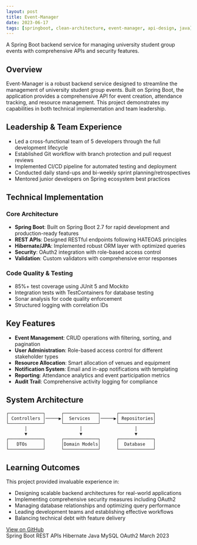 ```yaml
---
layout: post
title: Event-Manager
date: 2023-06-17
tags: [springboot, clean-architecture, event-manager, api-design, java]
---
```


<p class="message">
  A Spring Boot backend service for managing university student group events with comprehensive APIs and security features.
</p>

## Overview

Event-Manager is a robust backend service designed to streamline the management of university student group events. Built on Spring Boot, the application provides a comprehensive API for event creation, attendance tracking, and resource management. This project demonstrates my capabilities in both technical implementation and team leadership.

## Leadership & Team Experience

* Led a cross-functional team of 5 developers through the full development lifecycle
* Established Git workflow with branch protection and pull request reviews
* Implemented CI/CD pipeline for automated testing and deployment
* Conducted daily stand-ups and bi-weekly sprint planning/retrospectives
* Mentored junior developers on Spring ecosystem best practices

## Technical Implementation

### Core Architecture

* **Spring Boot**: Built on Spring Boot 2.7 for rapid development and production-ready features
* **REST APIs**: Designed RESTful endpoints following HATEOAS principles
* **Hibernate/JPA**: Implemented robust ORM layer with optimized queries
* **Security**: OAuth2 integration with role-based access control
* **Validation**: Custom validators with comprehensive error responses

### Code Quality & Testing

* 85%+ test coverage using JUnit 5 and Mockito
* Integration tests with TestContainers for database testing
* Sonar analysis for code quality enforcement
* Structured logging with correlation IDs

## Key Features

* **Event Management**: CRUD operations with filtering, sorting, and pagination
* **User Administration**: Role-based access control for different stakeholder types
* **Resource Allocation**: Smart allocation of venues and equipment
* **Notification System**: Email and in-app notifications with templating
* **Reporting**: Attendance analytics and event participation metrics
* **Audit Trail**: Comprehensive activity logging for compliance

## System Architecture

```
┌─────────────┐      ┌─────────────┐      ┌─────────────┐
│ Controllers │─────▶│  Services   │─────▶│ Repositories│
└─────────────┘      └─────────────┘      └─────────────┘
       │                    │                    │
       ▼                    ▼                    ▼
┌─────────────┐      ┌─────────────┐      ┌─────────────┐
│   DTOs      │      │Domain Models│      │  Database   │
└─────────────┘      └─────────────┘      └─────────────┘
```

## Learning Outcomes

This project provided invaluable experience in:

* Designing scalable backend architectures for real-world applications
* Implementing comprehensive security measures including OAuth2
* Managing database relationships and optimizing query performance
* Leading development teams and establishing effective workflows
* Balancing technical debt with feature delivery

<div class="project-links">
  <a href="https://github.com/sugan0tech/Event-Manager" class="github-link">View on GitHub</a>
</div>

<div class="project-meta">
  <span class="tech-badge">Spring Boot</span>
  <span class="tech-badge">REST APIs</span>
  <span class="tech-badge">Hibernate</span>
  <span class="tech-badge">Java</span>
  <span class="tech-badge">MySQL</span>
  <span class="tech-badge">OAuth2</span>
  <span class="date-badge">March 2023</span>
</div>
